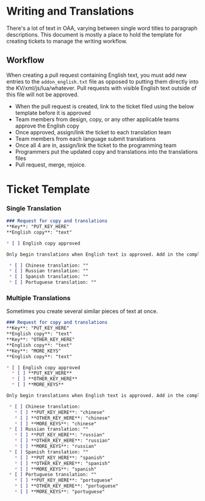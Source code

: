 # Writing and Translations
There's a lot of text in OAA, varying between single word titles to paragraph descriptions. This document is mostly a place to hold the template for creating tickets to manage the writing workflow.

## Workflow
When creating a pull request containing English text, you must add new entries to the `addon_english.txt` file as opposed to putting them directly into the KV/xml/js/lua/whatever. Pull requests with visible English text outside of this file will not be approved.

* When the pull request is created, link to the ticket filed using the below template before it is approved
* Team members from design, copy, or any other applicable teams approve the English copy
* Once approved, assign/link the ticket to each translation team
* Team members from each language submit translations
* Once all 4 are in, assign/link the ticket to the programming team
* Programmers put the updated copy and translations into the translations files
* Pull request, merge, rejoice.

# Ticket Template
### Single Translation
```markdown
### Request for copy and translations
**Key**: "PUT_KEY_HERE"  
**English copy**: "text"

* [ ] English copy approved

Only begin translations when English text is approved. Add in the complete translation before checking the list item.

 * [ ] Chinese translation: ""
 * [ ] Russian translation: ""
 * [ ] Spanish translation: ""
 * [ ] Portuguese translation: ""
```
### Multiple Translations
Sometimes you create several similar pieces of text at once.

```markdown
### Request for copy and translations
**Key**: "PUT_KEY_HERE"  
**English copy**: "text"  
**Key**: "OTHER_KEY_HERE"  
**English copy**: "text"  
**Key**: "MORE_KEYS"  
**English copy**: "text"  

* [ ] English copy approved
  * [ ] **PUT_KEY_HERE**
  * [ ] **OTHER_KEY_HERE**
  * [ ] **MORE_KEYS**

Only begin translations when English text is approved. Add in the complete translation before checking the list item.

 * [ ] Chinese translation: 
   * [ ] **PUT_KEY_HERE**: "chinese"
   * [ ] **OTHER_KEY_HERE**: "chinese"
   * [ ] **MORE_KEYS**: "chinese"
 * [ ] Russian translation: ""
   * [ ] **PUT_KEY_HERE**: "russian"
   * [ ] **OTHER_KEY_HERE**: "russian"
   * [ ] **MORE_KEYS**: "russian"
 * [ ] Spanish translation: ""
   * [ ] **PUT_KEY_HERE**: "spanish"
   * [ ] **OTHER_KEY_HERE**: "spanish"
   * [ ] **MORE_KEYS**: "spanish"
 * [ ] Portuguese translation: ""
   * [ ] **PUT_KEY_HERE**: "portuguese"
   * [ ] **OTHER_KEY_HERE**: "portuguese"
   * [ ] **MORE_KEYS**: "portuguese"
```
